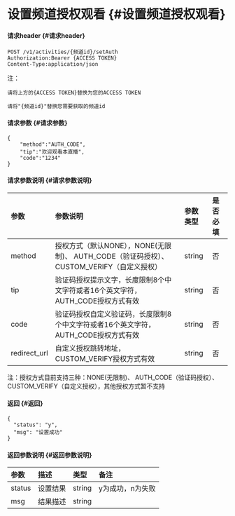 # 设置频道授权观看 {#设置频道授权观看}

#### 请求header {#请求header}

```
POST /v1/activities/{频道id}/setAuth
Authorization:Bearer {ACCESS TOKEN}
Content-Type:application/json
```

注：

`请将上方的{ACCESS TOKEN}替换为您的ACCESS TOKEN`

`请将"{频道id}"替换您需要获取的频道id`

#### 请求参数 {#请求参数}

```
{
    "method":"AUTH_CODE",
    "tip":"欢迎观看本直播",
    "code":"1234"
}
```

#### 请求参数说明 {#请求参数说明}

| 参数 | 参数说明 | 参数类型 | 是否必填 |
| :--- | :--- | :--- | :--- |
| method | 授权方式（默认NONE），NONE\(无限制\)、 AUTH\_CODE（验证码授权）、CUSTOM\_VERIFY（自定义授权） | string | 否 |
| tip | 验证码授权提示文字，长度限制8个中文字符或者16个英文字符，AUTH\_CODE授权方式有效 | string | 否 |
| code | 验证码授权自定义验证码，长度限制8个中文字符或者16个英文字符，AUTH\_CODE授权方式有效 | string | 否 |
| redirect\_url | 自定义授权跳转地址，CUSTOM\_VERIFY授权方式有效 | string | 否 |

注：授权方式目前支持三种：NONE\(无限制\)、 AUTH\_CODE（验证码授权）、CUSTOM\_VERIFY（自定义授权），其他授权方式暂不支持

#### 返回 {#返回}

```
{
  "status": "y",
  "msg": "设置成功"
}
```

#### 返回参数说明 {#返回参数说明}

| 参数 | 描述 | 类型 | 备注 |
| :--- | :--- | :--- | :--- |
| status | 设置结果 | string | y为成功，n为失败 |
| msg | 结果描述 | string |  |



